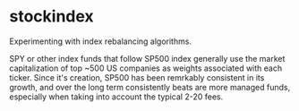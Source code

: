 # stockindex
Experimenting with index rebalancing algorithms.

SPY or other index funds that follow SP500 index generally use the market capitalization of top ~500 US companies as weights associated with each ticker. Since it's creation, SP500 has been remrkably consistent in its growth, and over the long term consistently beats are more managed funds, especially when taking into account the typical 2-20 fees. 

